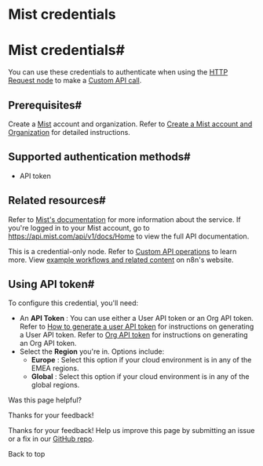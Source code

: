 # Mist credentials

[ ](https://github.com/n8n-io/n8n-docs/edit/main/docs/integrations/builtin/credentials/mist.md "Edit this page")

# Mist credentials#

You can use these credentials to authenticate when using the [HTTP Request node](../../core-nodes/n8n-nodes-base.httprequest/) to make a [Custom API call](../../../custom-operations/).

## Prerequisites#

Create a [Mist](https://www.mist.com/) account and organization. Refer to [Create a Mist account and Organization](https://www.mist.com/documentation/create-mist-org/) for detailed instructions.

## Supported authentication methods#

  * API token



## Related resources#

Refer to [Mist's documentation](https://www.mist.com/documentation/mist-api-introduction/) for more information about the service. If you're logged in to your Mist account, go to <https://api.mist.com/api/v1/docs/Home> to view the full API documentation.

This is a credential-only node. Refer to [Custom API operations](../../../custom-operations/) to learn more. View [example workflows and related content](https://n8n.io/integrations/mist/) on n8n's website.

## Using API token#

To configure this credential, you'll need:

  * An **API Token** : You can use either a User API token or an Org API token. Refer to [How to generate a user API token](https://www.mist.com/documentation/using-postman/) for instructions on generating a User API token. Refer to [Org API token](https://www.mist.com/documentation/org-api-token/) for instructions on generating an Org API token.
  * Select the **Region** you're in. Options include:
    * **Europe** : Select this option if your cloud environment is in any of the EMEA regions.
    * **Global** : Select this option if your cloud environment is in any of the global regions.

Was this page helpful? 

Thanks for your feedback! 

Thanks for your feedback! Help us improve this page by submitting an issue or a fix in our [GitHub repo](https://github.com/n8n-io/n8n-docs). 

Back to top 
